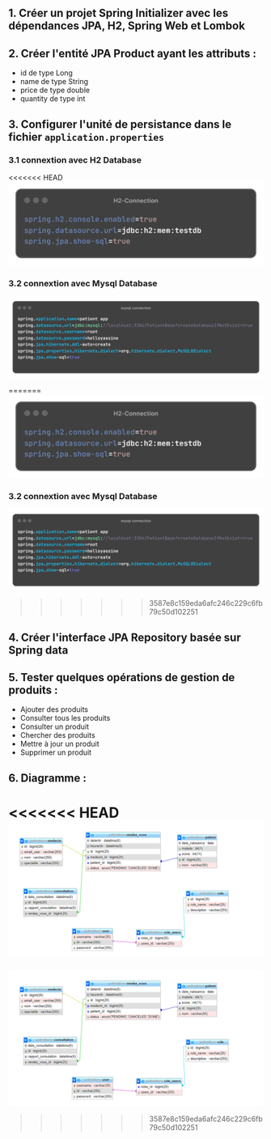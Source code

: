 ## 1. Créer un projet Spring Initializer avec les dépendances JPA, H2, Spring Web et Lombok

## 2. Créer l'entité JPA Product ayant les attributs :
- id de type Long
- name de type String
- price de type double
- quantity de type int

## 3. Configurer l'unité de persistance dans le fichier `application.properties`
### 3.1 connextion avec H2 Database
<<<<<<< HEAD
![H2-Connection.png](src%2Fmain%2Fresources%2FH2-Connection.png)

### 3.2 connextion avec Mysql Database
![mysql-connection.png](src%2Fmain%2Fresources%2Fmysql-connection.png)

=======
![H2-Connection.png](src%2Fmain%2Fresources%2Fstatic%2FH2-Connection.png)

### 3.2 connextion avec Mysql Database
![mysql-connection.png](src%2Fmain%2Fresources%2Fstatic%2Fmysql-connection.png)
>>>>>>> 3587e8c159eda6afc246c229c6fb79c50d102251
## 4. Créer l'interface JPA Repository basée sur Spring data

## 5. Tester quelques opérations de gestion de produits :
- Ajouter des produits
- Consulter tous les produits
- Consulter un produit
- Chercher des produits
- Mettre à jour un produit
- Supprimer un produit

## 6. Diagramme :
<<<<<<< HEAD
![diagramme.PNG](src%2Fmain%2Fresources%2Fdiagramme.PNG)
=======
![diagramme.PNG](src%2Fmain%2Fresources%2Fstatic%2Fdiagramme.PNG)
>>>>>>> 3587e8c159eda6afc246c229c6fb79c50d102251
